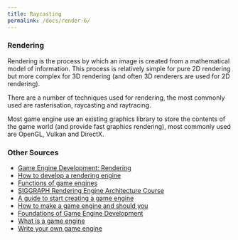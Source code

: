 ```yaml
---
title: Raycasting
permalink: /docs/render-6/
---
```


### Rendering

Rendering is the process by which an image is created from a mathematical model of information. This process is relatively simple for pure 2D rendering but more complex for 3D rendering (and often 3D renderers are used for 2D rendering).  

There are a number of techniques used for rendering, the most commonly used are rasterisation, raycasting and raytracing.  

Most game engine use an existing graphics library to store the contents of the game world (and provide fast graphics rendering), most commonly used are OpenGL, Vulkan and DirectX.  



### Other Sources
* [Game Engine Development: Rendering](https://indiegamedev.net/2020/01/13/game-engine-development-for-the-hobby-developer-part-1-rendering/)
* [How to develop a rendering engine](https://www.haroldserrano.com/blog/how-to-develop-a-rendering-engine-an-overview)
* [Functions of game engines](https://jahmelcoleman.wordpress.com/games-development/functions-of-game-engines/)
* [SIGGRAPH Rendering Engine Architecture Course](https://enginearchitecture.realtimerendering.com/)
* [A guide to start creating a game engine](https://www.codeintrinsic.com/a-guide-to-start-creating-a-game-engine/)
* [How to make a game engine and should you](https://www.gamedesigning.org/learn/make-a-game-engine/)
* [Foundations of Game Engine Development](https://foundationsofgameenginedev.com/)
* [What is a game engine](https://fullscale.io/blog/what-is-game-engine/)
* [Write your own game engine](https://shahriyarshahrabi.medium.com/write-your-own-game-engine-df1132908cdf)